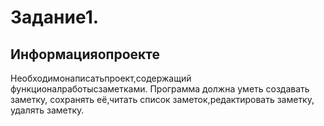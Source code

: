 # **Задание1.**

## **Информацияопроекте**

Необходимонаписатьпроект,содержащий функционалработысзаметками. Программа должна уметь создавать заметку, сохранять её,читать список заметок,редактировать заметку, удалять заметку.